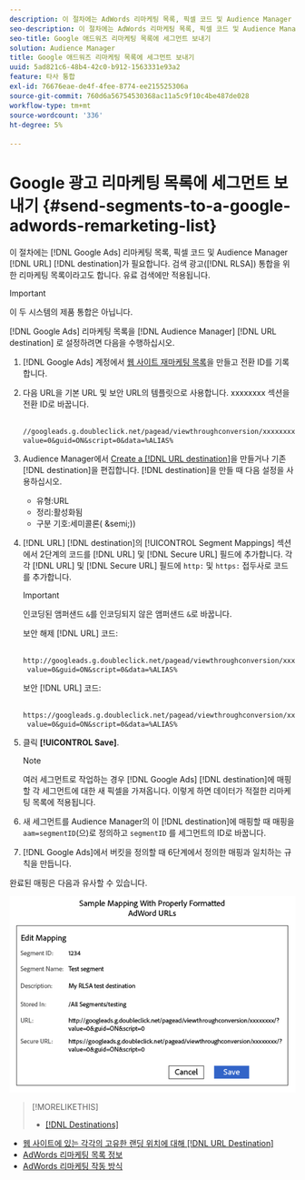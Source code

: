 ```yaml
---
description: 이 절차에는 AdWords 리마케팅 목록, 픽셀 코드 및 Audience Manager URL 대상이 필요합니다. RLSA(검색 광고) 통합을 위한 리마케팅 목록이라고도 합니다. 유료 검색에만 적용됩니다.
seo-description: 이 절차에는 AdWords 리마케팅 목록, 픽셀 코드 및 Audience Manager URL 대상이 필요합니다. RLSA(검색 광고) 통합을 위한 리마케팅 목록이라고도 합니다. 유료 검색에만 적용됩니다.
seo-title: Google 애드워즈 리마케팅 목록에 세그먼트 보내기
solution: Audience Manager
title: Google 애드워즈 리마케팅 목록에 세그먼트 보내기
uuid: 5ad821c6-48b4-42c0-b912-1563331e93a2
feature: 타사 통합
exl-id: 76676eae-de4f-4fee-8774-ee215525306a
source-git-commit: 760d6a56754530368ac11a5c9f10c4be487de028
workflow-type: tm+mt
source-wordcount: '336'
ht-degree: 5%

---
```


# Google 광고 리마케팅 목록에 세그먼트 보내기 {#send-segments-to-a-google-adwords-remarketing-list}

이 절차에는 [!DNL Google Ads] 리마케팅 목록, 픽셀 코드 및 Audience Manager [!DNL URL] [!DNL destination]가 필요합니다. 검색 광고([!DNL RLSA]) 통합을 위한 리마케팅 목록이라고도 합니다. 유료 검색에만 적용됩니다.

>[!IMPORTANT]
>이 두 시스템의 제품 통합은 아닙니다.

[!DNL Google Ads] 리마케팅 목록을 [!DNL Audience Manager] [!DNL URL destination] 로 설정하려면 다음을 수행하십시오.

1. [!DNL Google Ads] 계정에서 [웹 사이트 재마케팅 목록](https://support.google.com/adwords/answer/2454064?hl=en)을 만들고 전환 ID를 기록합니다.
1. 다음 URL을 기본 URL 및 보안 URL의 템플릿으로 사용합니다. xxxxxxxx 섹션을 전환 ID로 바꿉니다.

   ```
    //googleads.g.doubleclick.net/pagead/viewthroughconversion/xxxxxxxx/?value=0&guid=ON&script=0&data=%ALIAS%
   ```

1. Audience Manager에서 [Create a [!DNL URL destination]](../../features/destinations/create-url-destination.md)을 만들거나 기존 [!DNL destination]을 편집합니다. [!DNL destination]을 만들 때 다음 설정을 사용하십시오.
   * 유형:URL
   * 정리:활성화됨
   * 구분 기호:세미콜론( &amp;semi;))

1. [!DNL URL] [!DNL destination]의 [!UICONTROL Segment Mappings] 섹션에서 2단계의 코드를 [!DNL URL] 및 [!DNL Secure URL] 필드에 추가합니다. 각각 [!DNL URL] 및 [!DNL Secure URL] 필드에 `http:` 및 `https:` 접두사로 코드를 추가합니다.

   >[!IMPORTANT]
   >
   >인코딩된 앰퍼샌드 `&`를 인코딩되지 않은 앰퍼샌드 `&`로 바꿉니다.

   보안 해제 [!DNL URL] 코드:

   ```
    http://googleads.g.doubleclick.net/pagead/viewthroughconversion/xxxxxxxx/?
    value=0&guid=ON&script=0&data=%ALIAS%
   ```

   보안 [!DNL URL] 코드:

   ```
    https://googleads.g.doubleclick.net/pagead/viewthroughconversion/xxxxxxxx/?
    value=0&guid=ON&script=0&data=%ALIAS%
   ```

1. 클릭 **[!UICONTROL Save]**.

   >[!NOTE]
   >
   >여러 세그먼트로 작업하는 경우 [!DNL Google Ads] [!DNL destination]에 매핑할 각 세그먼트에 대한 새 픽셀을 가져옵니다. 이렇게 하면 데이터가 적절한 리마케팅 목록에 적용됩니다.

1. 새 세그먼트를 Audience Manager의 이 [!DNL destination]에 매핑할 때 매핑을 `aam=segmentID`(으)로 정의하고 `segmentID` 를 세그먼트의 ID로 바꿉니다.
1. [!DNL Google Ads]에서 버킷을 정의할 때 6단계에서 정의한 매핑과 일치하는 규칙을 만듭니다.

완료된 매핑은 다음과 유사할 수 있습니다.

![](../assets/rlsa_mapping.png)

>[!MORELIKETHIS]
>
>* [[!DNL Destinations]](../../features/destinations/destinations.md)
* [웹 사이트에 있는 각각의 고유한 랜딩 위치에 대해 [!DNL URL Destination]](../../features/destinations/create-url-destination.md)
* [AdWords 리마케팅 목록 정보](https://support.google.com/adwords/answer/2472738)
* [AdWords 리마케팅 작동 방식](https://support.google.com/adwords/answer/2454000)

